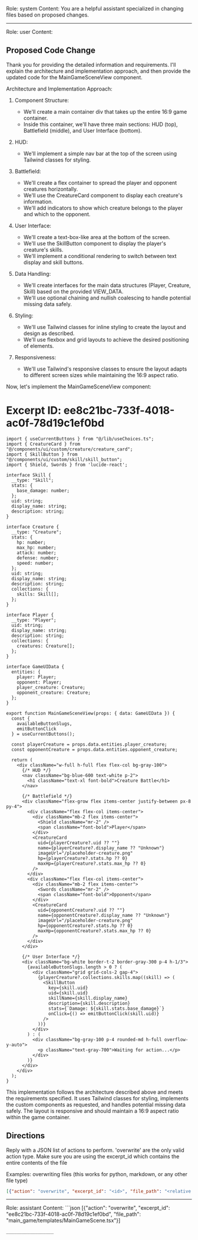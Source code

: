 Role: system
Content: You are a helpful assistant specialized in changing files based on proposed changes.
__________________
Role: user
Content: 
## Proposed Code Change
Thank you for providing the detailed information and requirements. I'll explain the architecture and implementation approach, and then provide the updated code for the MainGameSceneView component.

Architecture and Implementation Approach:

1. Component Structure:
   - We'll create a main container div that takes up the entire 16:9 game container.
   - Inside this container, we'll have three main sections: HUD (top), Battlefield (middle), and User Interface (bottom).

2. HUD:
   - We'll implement a simple nav bar at the top of the screen using Tailwind classes for styling.

3. Battlefield:
   - We'll create a flex container to spread the player and opponent creatures horizontally.
   - We'll use the CreatureCard component to display each creature's information.
   - We'll add indicators to show which creature belongs to the player and which to the opponent.

4. User Interface:
   - We'll create a text-box-like area at the bottom of the screen.
   - We'll use the SkillButton component to display the player's creature's skills.
   - We'll implement a conditional rendering to switch between text display and skill buttons.

5. Data Handling:
   - We'll create interfaces for the main data structures (Player, Creature, Skill) based on the provided VIEW_DATA.
   - We'll use optional chaining and nullish coalescing to handle potential missing data safely.

6. Styling:
   - We'll use Tailwind classes for inline styling to create the layout and design as described.
   - We'll use flexbox and grid layouts to achieve the desired positioning of elements.

7. Responsiveness:
   - We'll use Tailwind's responsive classes to ensure the layout adapts to different screen sizes while maintaining the 16:9 aspect ratio.

Now, let's implement the MainGameSceneView component:

# Excerpt ID: ee8c21bc-733f-4018-ac0f-78d19c1ef0bd
```tsx main_game/templates/MainGameScene.tsx
import { useCurrentButtons } from "@/lib/useChoices.ts";
import { CreatureCard } from "@/components/ui/custom/creature/creature_card";
import { SkillButton } from "@/components/ui/custom/skill/skill_button";
import { Shield, Swords } from 'lucide-react';

interface Skill {
  __type: "Skill";
  stats: {
    base_damage: number;
  };
  uid: string;
  display_name: string;
  description: string;
}

interface Creature {
  __type: "Creature";
  stats: {
    hp: number;
    max_hp: number;
    attack: number;
    defense: number;
    speed: number;
  };
  uid: string;
  display_name: string;
  description: string;
  collections: {
    skills: Skill[];
  };
}

interface Player {
  __type: "Player";
  uid: string;
  display_name: string;
  description: string;
  collections: {
    creatures: Creature[];
  };
}

interface GameUIData {
  entities: {
    player: Player;
    opponent: Player;
    player_creature: Creature;
    opponent_creature: Creature;
  };
}

export function MainGameSceneView(props: { data: GameUIData }) {
  const {
    availableButtonSlugs,
    emitButtonClick
  } = useCurrentButtons();

  const playerCreature = props.data.entities.player_creature;
  const opponentCreature = props.data.entities.opponent_creature;

  return (
    <div className="w-full h-full flex flex-col bg-gray-100">
      {/* HUD */}
      <nav className="bg-blue-600 text-white p-2">
        <h1 className="text-xl font-bold">Creature Battle</h1>
      </nav>

      {/* Battlefield */}
      <div className="flex-grow flex items-center justify-between px-8 py-4">
        <div className="flex flex-col items-center">
          <div className="mb-2 flex items-center">
            <Shield className="mr-2" />
            <span className="font-bold">Player</span>
          </div>
          <CreatureCard
            uid={playerCreature?.uid ?? ""}
            name={playerCreature?.display_name ?? "Unknown"}
            imageUrl="/placeholder-creature.png"
            hp={playerCreature?.stats.hp ?? 0}
            maxHp={playerCreature?.stats.max_hp ?? 0}
          />
        </div>
        <div className="flex flex-col items-center">
          <div className="mb-2 flex items-center">
            <Swords className="mr-2" />
            <span className="font-bold">Opponent</span>
          </div>
          <CreatureCard
            uid={opponentCreature?.uid ?? ""}
            name={opponentCreature?.display_name ?? "Unknown"}
            imageUrl="/placeholder-creature.png"
            hp={opponentCreature?.stats.hp ?? 0}
            maxHp={opponentCreature?.stats.max_hp ?? 0}
          />
        </div>
      </div>

      {/* User Interface */}
      <div className="bg-white border-t-2 border-gray-300 p-4 h-1/3">
        {availableButtonSlugs.length > 0 ? (
          <div className="grid grid-cols-2 gap-4">
            {playerCreature?.collections.skills.map((skill) => (
              <SkillButton
                key={skill.uid}
                uid={skill.uid}
                skillName={skill.display_name}
                description={skill.description}
                stats={`Damage: ${skill.stats.base_damage}`}
                onClick={() => emitButtonClick(skill.uid)}
              />
            ))}
          </div>
        ) : (
          <div className="bg-gray-100 p-4 rounded-md h-full overflow-y-auto">
            <p className="text-gray-700">Waiting for action...</p>
          </div>
        )}
      </div>
    </div>
  );
}
```

This implementation follows the architecture described above and meets the requirements specified. It uses Tailwind classes for styling, implements the custom components as requested, and handles potential missing data safely. The layout is responsive and should maintain a 16:9 aspect ratio within the game container.

## Directions
Reply with a JSON list of actions to perform. 'overwrite' are the only valid action type. 
Make sure you are using the excerpt_id which contains the entire contents of the file

Examples:
overwriting files (this works for python, markdown, or any other file type)
```json output_example1
[{"action": "overwrite", "excerpt_id": "<id>", "file_path": "<relative file path>"}]
```

__________________
Role: assistant
Content: ```json
[{"action": "overwrite", "excerpt_id": "ee8c21bc-733f-4018-ac0f-78d19c1ef0bd", "file_path": "main_game/templates/MainGameScene.tsx"}]
```
__________________
